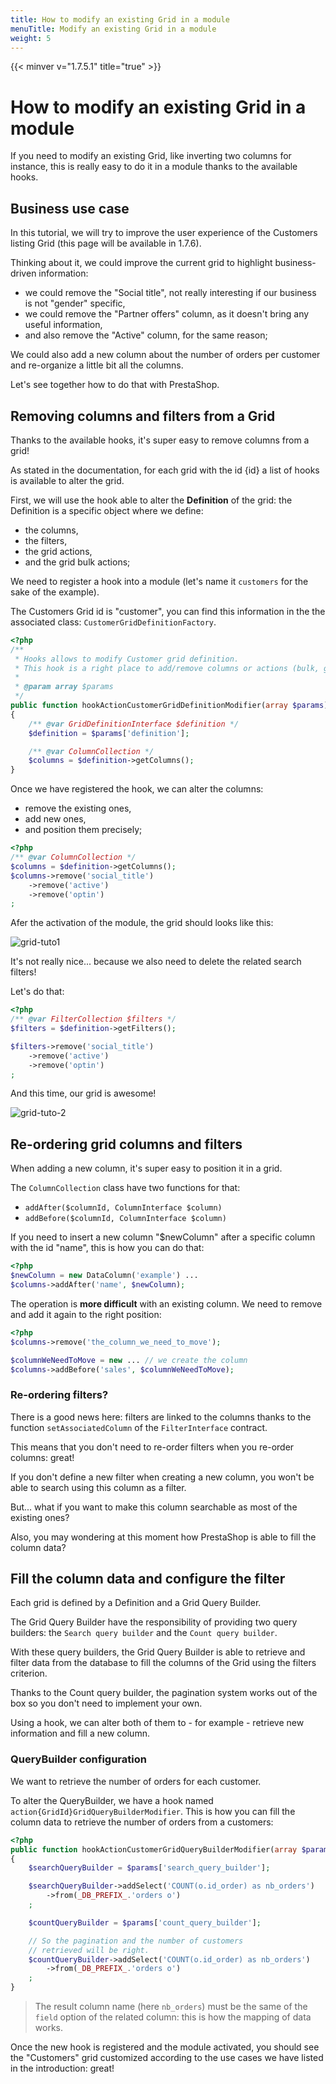```yaml
---
title: How to modify an existing Grid in a module
menuTitle: Modify an existing Grid in a module
weight: 5
---
```


{{< minver v="1.7.5.1" title="true" >}}

# How to modify an existing Grid in a module

If you need to modify an existing Grid, like inverting two columns for instance, this is really easy to do it in a module thanks to the available hooks.

## Business use case

In this tutorial, we will try to improve the user experience of the Customers listing Grid (this page will be available in 1.7.6).

Thinking about it, we could improve the current grid to highlight business-driven information:

* we could remove the "Social title", not really interesting if our business is not "gender" specific,
* we could remove the "Partner offers" column, as it doesn't bring any useful information,
* and also remove the "Active" column, for the same reason;

We could also add a new column about the number of orders per customer and re-organize a little bit all the columns.

Let's see together how to do that with PrestaShop.

## Removing columns and filters from a Grid

Thanks to the available hooks, it's super easy to remove columns from a grid!

As stated in the documentation, for each grid with the id {id} a list of hooks is available to alter the grid.

First, we will use the hook able to alter the **Definition** of the grid: the Definition is a specific object where we define:

* the columns,
* the filters,
* the grid actions,
* and the grid bulk actions;

We need to register a hook into a module (let's name it `customers` for the sake of the example).

The Customers Grid id is "customer", you can find this information in the the associated class: `CustomerGridDefinitionFactory`.

```php
<?php
/**
 * Hooks allows to modify Customer grid definition.
 * This hook is a right place to add/remove columns or actions (bulk, grid).
 *
 * @param array $params
 */
public function hookActionCustomerGridDefinitionModifier(array $params)
{
    /** @var GridDefinitionInterface $definition */
    $definition = $params['definition'];

    /** @var ColumnCollection */
    $columns = $definition->getColumns();
}
```

Once we have registered the hook, we can alter the columns:

* remove the existing ones,
* add new ones,
* and position them precisely;

```php
<?php
/** @var ColumnCollection */
$columns = $definition->getColumns();
$columns->remove('social_title')
    ->remove('active')
    ->remove('optin')
;
```

Afer the activation of the module, the grid should looks like this:

![grid-tuto1](https://user-images.githubusercontent.com/1247388/52344104-33516780-2a1a-11e9-8f88-b299c6e444f7.png)

It's not really nice... because we also need to delete the related search filters!

Let's do that:

```php
<?php
/** @var FilterCollection $filters */
$filters = $definition->getFilters();

$filters->remove('social_title')
    ->remove('active')
    ->remove('optin')
;
```

And this time, our grid is awesome!

![grid-tuto-2](https://user-images.githubusercontent.com/1247388/52344105-33516780-2a1a-11e9-9ec8-96427561be15.png)

## Re-ordering grid columns and filters

When adding a new column, it's super easy to position it in a grid.

The `ColumnCollection` class have two functions for that:

* `addAfter($columnId, ColumnInterface $column)`
* `addBefore($columnId, ColumnInterface $column)`

If you need to insert a new column "$newColumn" after a specific column with the id "name", this is how you can do that:

```php
<?php
$newColumn = new DataColumn('example') ...
$columns->addAfter('name', $newColumn);
```

The operation is **more difficult** with an existing column. We need to remove and add it again to the right position:

```php
<?php
$columns->remove('the_column_we_need_to_move');

$columnWeNeedToMove = new ... // we create the column
$columns->addBefore('sales', $columnWeNeedToMove);
```

### Re-ordering filters?

There is a good news here: filters are linked to the columns thanks to the function `setAssociatedColumn` of the `FilterInterface` contract.

This means that you don't need to re-order filters when you re-order columns: great!

If you don't define a new filter when creating a new column, you won't be able to search using this column as a filter.

But... what if you want to make this column searchable as most of the existing ones?

Also, you may wondering at this moment how PrestaShop is able to fill the column data?

## Fill the column data and configure the filter

Each grid is defined by a Definition and a Grid Query Builder.

The Grid Query Builder have the responsibility of providing two query builders: the `Search query builder` and the `Count query builder`.

With these query builders, the Grid Query Builder is able to retrieve and filter data from the database to fill the columns of the Grid using the filters criterion.

Thanks to the Count query builder, the pagination system works out of the box so you don't need to implement your own.

Using a hook, we can alter both of them to - for example - retrieve new information and fill a new column.

### QueryBuilder configuration

We want to retrieve the number of orders for each customer.

To alter the QueryBuilder, we have a hook named `action{GridId}GridQueryBuilderModifier`. This is how you can fill the column data to retrieve the number of orders from a customers:

```php
<?php
public function hookActionCustomerGridQueryBuilderModifier(array $params)
{
    $searchQueryBuilder = $params['search_query_builder'];

    $searchQueryBuilder->addSelect('COUNT(o.id_order) as nb_orders')
        ->from(_DB_PREFIX_.'orders o')
    ;

    $countQueryBuilder = $params['count_query_builder'];

    // So the pagination and the number of customers
    // retrieved will be right.
    $countQueryBuilder->addSelect('COUNT(o.id_order) as nb_orders')
        ->from(_DB_PREFIX_.'orders o')
    ;
}
```

> The result column name (here `nb_orders`) must be the same of the `field` option of the related column: this is how the mapping of data works.

Once the new hook is registered and the module activated, you should see the "Customers" grid customized according to the use cases we have listed in the introduction: great!
